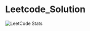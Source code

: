 # Leetcode_Solution

![LeetCode Stats](https://leetcard.jacoblin.cool/shariarhasan872?theme=forest&font=Passero%20One&ext=heatmap&border=1&radius=40)
